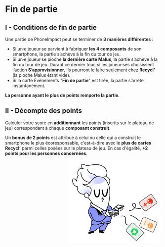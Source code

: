 # Fin de partie

## I - Conditions de fin de partie

Une partie de PhoneImpact peut se terminer de **3 manières différentes** :

* Si un·e joueur·se parvient à fabriquer **les 4 composants** de son smartphone, la partie s’achève à la fin du tour de jeu.
* Si un·e joueur·se pioche **la dernière carte Malus**, la partie s’achève à la fin du tour de jeu. Durant ce dernier tour, si les joueur·ses choisissent l’action **S’approvisionner**, ils pourront le faire seulement chez **Recycl’** (la pioche Malus étant vide).
* Si la carte Évènements "**Fin de partie**" est tirée, la partie s’arrête instantanément.
  
**La personne ayant le plus de points remporte la partie.**

## II - Décompte des points

Calculer votre score en **additionnant** les points (inscrits sur le plateau de jeu) correspondant à chaque **composant construit**.

Un **bonus de 2 points** est attribué à celui ou celle qui a construit le smartphone le plus écoresponsable, c'est-à-dire avec le **plus de cartes Recycl’** parmi celles posées sur le plateau de jeu. En cas d'égalité, **+2 points pour les personnes concernées**.

<img alt="illustration1.png" src="../img/illustration1.png" width="300" align="right"/>